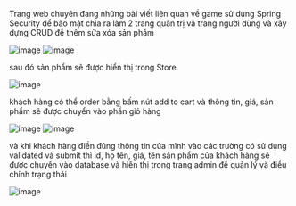 Trang web chuyên đang những bài viết liên quan về game
sử dụng Spring Security để bảo mật chia ra làm 2 trang quản trị và trang người dùng
và xây dựng CRUD để thêm sửa xóa sản phẩm


![image](https://github.com/user-attachments/assets/36934e2f-6496-489c-ab83-af779909e029)
![image](https://github.com/user-attachments/assets/517793fe-9c3b-4660-85ae-d2197d0ee65f)

sau đó sản phẩm sẽ được hiển thị trong Store

![image](https://github.com/user-attachments/assets/771a56ee-a27d-4b21-9ddc-a4083c049b5a)

khách hàng có thể order bằng bấm nút add to cart và thông tin, giá, sản phẩm sẽ được chuyển vào phần giỏ hàng

![image](https://github.com/user-attachments/assets/4e8bad89-29b7-4805-b072-4d7025303a18)
![image](https://github.com/user-attachments/assets/aebe172b-a27d-4116-b208-a1b281c3e69b)

và khi khách hàng điền đúng thông tin của mình vào các trường có sử dụng validated và submit thì id, họ tên, giá, tên sản phẩm của khách hàng sẽ được chuyển vào database và hiển thị trong trang admin để quản lý và điều chỉnh trạng thái

![image](https://github.com/user-attachments/assets/dc93d4cf-a4fd-4220-a18d-5c3ffd4874f6)

